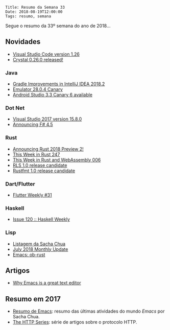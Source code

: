     Title: Resumo da Semana 33
    Date: 2018-08-19T12:00:00
    Tags: resumo, semana

Segue o resumo da 33º semana do ano de 2018...

<!-- more -->

## Novidades

* [Visual Studio Code version 1.26](https://code.visualstudio.com/updates/v1_26 "Post sobre Visual Studio Code version 1.26")
* [Crystal 0.26.0 released!](https://crystal-lang.org/2018/08/09/crystal-0.26.0-released.html "Post sobre Crystal 0.26.0 released!")

### Java

* [Gradle Improvements in IntelliJ IDEA 2018.2](https://blog.jetbrains.com/idea/2018/08/gradle-improvements-in-intellij-idea-2018-2 "Post sobre Gradle Improvements in IntelliJ IDEA 2018.2")
* [Emulator 28.0.4 Canary](https://androidstudio.googleblog.com/2018/08/emulator-2804-canary.html "Post sobre Emulator 28.0.4 Canary")
* [Android Studio 3.3 Canary 6 available](https://androidstudio.googleblog.com/2018/08/android-studio-33-canary-6-available.html "Post sobre Android Studio 3.3 Canary 6 available")

### Dot Net

* [Visual Studio 2017 version 15.8.0](https://docs.microsoft.com/en-us/visualstudio/releasenotes/vs2017-relnotes#15.8 "Post sobre Visual Studio 2017 version 15.8.0")
* [Announcing F# 4.5](https://blogs.msdn.microsoft.com/dotnet/2018/08/14/announcing-f-4-5 "Post sobre Announcing F# 4.5")

### Rust

* [Announcing Rust 2018 Preview 2!](https://internals.rust-lang.org/t/announcing-rust-2018-preview-2/8218 "Post sobre Announcing Rust 2018 Preview 2!")
* [This Week in Rust 247](https://this-week-in-rust.org/blog/2018/08/14/this-week-in-rust-247 "Post sobre This Week in Rust 247")
* [This Week in Rust and WebAssembly 006](https://rustwasm.github.io/2018/08/14/this-week-in-rust-wasm-006.html "Post sobre This Week in Rust and WebAssembly 006")
* [RLS 1.0 release candidate](https://www.ncameron.org/blog/rls-1-0-release-candidate "Post sobre RLS 1.0 release candidate")
* [Rustfmt 1.0 release candidate](https://www.ncameron.org/blog/rustfmt-1-rc "Post sobre Rustfmt 1.0 release candidate")

### Dart/Flutter

* [Flutter Weekly #31](https://us17.campaign-archive.com/?u=c8d8d18b6e2c6316ddc1d48a0&id=b3fec1d12b "Post sobre Flutter Weekly #31")

### Haskell

* [Issue 120 :: Haskell Weekly](https://haskellweekly.news/issues/120.html "Post sobre Issue 120 :: Haskell Weekly")

### Lisp

* [Listagem da Sacha Chua](http://sachachua.com/blog/category/emacs-news "Post sobre Listagem da Sacha Chua")
* [July 2018 Monthly Update](https://www.clojuriststogether.org/news/july-2018-monthly-update "Post sobre July 2018 Monthly Update")
* [Emacs: ob-rust](https://gitlab.com/ajyoon/ob-rust "Post sobre Emacs: ob-rust")

## Artigos

* [Why Emacs is a great text editor](http://www.badykov.com/emacs/2018/07/31/why-emacs-is-a-great-editor "Artigo sobre Why Emacs is a great text editor")

## Resumo em 2017

* [Resumo de Emacs](http://sachachua.com/blog/category/emacs-news "Resumo do Emacs"): resumo das últimas atividades do mundo _Emacs_ por Sacha Chua.
* [The HTTP Series](https://www.code-maze.com/http-series "The HTTP Series"): série de artigos sobre o protocolo HTTP.
